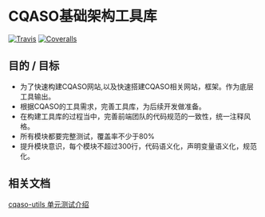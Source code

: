 # CQASO基础架构工具库

[![Travis][build-badge]][build]  [![Coveralls][coveralls-badge]][coveralls]

## 目的 / 目标

- 为了快速构建CQASO网站,以及快速搭建CQASO相关网站，框架。作为底层工具输出。
- 根据CQASO的工具需求，完善工具库，为后续开发做准备。
- 在构建工具库的过程当中，完善前端团队的代码规范的一致性，统一注释风格。
- 所有模块都要完整测试，覆盖率不少于80%
- 提升模块意识，每个模块不超过300行，代码语义化，声明变量语义化，规范化。

## 相关文档

[cqaso-utils 单元测试介绍](./test/README.md)

[build-badge]: https://img.shields.io/travis/CQASO/cqaso-utils/master.svg?style=flat-square
[build]: https://travis-ci.org/CQASO/cqaso-utils
[coveralls-badge]: https://img.shields.io/coveralls/CQASO/cqaso-utils.svg?style=flat-square
[coveralls]: https://coveralls.io/github/CQASO/cqaso-utils
